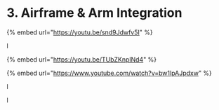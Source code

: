 # 3. Airframe & Arm Integration

{% embed url="https://youtu.be/snd9Jdwfv5I" %}

l



{% embed url="https://youtu.be/TUbZKnplNd4" %}





{% embed url="https://www.youtube.com/watch?v=bw1lpAJpdxw" %}

l

l



